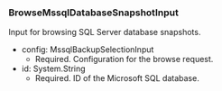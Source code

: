 ### BrowseMssqlDatabaseSnapshotInput
Input for browsing SQL Server database snapshots.

- config: MssqlBackupSelectionInput
  - Required. Configuration for the browse request.
- id: System.String
  - Required. ID of the Microsoft SQL database.
